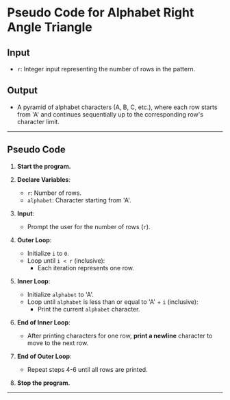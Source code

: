 # **Pseudo Code for Alphabet Right Angle Triangle**

## **Input**
- `r`: Integer input representing the number of rows in the pattern.

## **Output**
- A pyramid of alphabet characters (A, B, C, etc.), where each row starts from 'A' and continues sequentially up to the corresponding row's character limit.

---

## **Pseudo Code**

1. **Start the program.**

2. **Declare Variables**:
   - `r`: Number of rows.
   - `alphabet`: Character starting from 'A'.

3. **Input**:
   - Prompt the user for the number of rows (`r`).

4. **Outer Loop**:
   - Initialize `i` to `0`.
   - Loop until `i < r` (inclusive):
     - Each iteration represents one row.

5. **Inner Loop**:
   - Initialize `alphabet` to 'A'.
   - Loop until `alphabet` is less than or equal to 'A' + `i` (inclusive):
     - Print the current `alphabet` character.

6. **End of Inner Loop**:
   - After printing characters for one row, **print a newline** character to move to the next row.

7. **End of Outer Loop**:
   - Repeat steps 4-6 until all rows are printed.

8. **Stop the program.**

---



